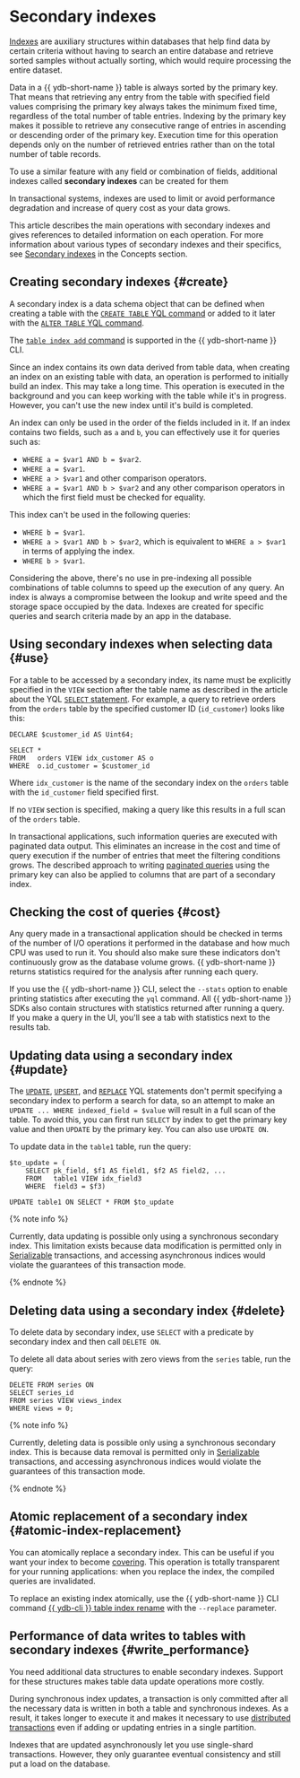 # Secondary indexes

[Indexes](https://en.wikipedia.org/wiki/Database_index) are auxiliary structures within databases that help find data by certain criteria without having to search an entire database and retrieve sorted samples without actually sorting, which would require processing the entire dataset.

Data in a {{ ydb-short-name }} table is always sorted by the primary key. That means that retrieving any entry from the table with specified field values comprising the primary key always takes the minimum fixed time, regardless of the total number of table entries. Indexing by the primary key makes it possible to retrieve any consecutive range of entries in ascending or descending order of the primary key. Execution time for this operation depends only on the number of retrieved entries rather than on the total number of table records.

To use a similar feature with any field or combination of fields, additional indexes called **secondary indexes** can be created for them

In transactional systems, indexes are used to limit or avoid performance degradation and increase of query cost as your data grows.

This article describes the main operations with secondary indexes and gives references to detailed information on each operation. For more information about various types of secondary indexes and their specifics, see [Secondary indexes](../concepts/secondary_indexes.md) in the Concepts section.

## Creating secondary indexes {#create}

A secondary index is a data schema object that can be defined when creating a table with the [`CREATE TABLE` YQL command](../yql/reference/syntax/create_table/index.md) or added to it later with the [`ALTER TABLE` YQL command](../yql/reference/syntax/alter_table.md).

The [`table index add` command](../reference/ydb-cli/commands/secondary_index.md#add) is supported in the {{ ydb-short-name }} CLI.

Since an index contains its own data derived from table data, when creating an index on an existing table with data, an operation is performed to initially build an index. This may take a long time. This operation is executed in the background and you can keep working with the table while it's in progress. However, you can't use the new index until it's build is completed.

An index can only be used in the order of the fields included in it. If an index contains two fields, such as `a` and `b`, you can effectively use it for queries such as:

* `WHERE a = $var1 AND b = $var2`.
* `WHERE a = $var1`.
* `WHERE a > $var1` and other comparison operators.
* `WHERE a = $var1 AND b > $var2` and any other comparison operators in which the first field must be checked for equality.

This index can't be used in the following queries:

* `WHERE b = $var1`.
* `WHERE a > $var1 AND b > $var2`, which is equivalent to `WHERE a > $var1` in terms of applying the index.
* `WHERE b > $var1`.

Considering the above, there's no use in pre-indexing all possible combinations of table columns to speed up the execution of any query. An index is always a compromise between the lookup and write speed and the storage space occupied by the data. Indexes are created for specific queries and search criteria made by an app in the database.

## Using secondary indexes when selecting data {#use}

For a table to be accessed by a secondary index, its name must be explicitly specified in the `VIEW` section after the table name as described in the article about the YQL [`SELECT` statement](../yql/reference/syntax/select#secondary_index). For example, a query to retrieve orders from the `orders` table by the specified customer ID (`id_customer`) looks like this:

```yql
DECLARE $customer_id AS Uint64;

SELECT *
FROM   orders VIEW idx_customer AS o
WHERE  o.id_customer = $customer_id
```

Where `idx_customer` is the name of the secondary index on the `orders` table with the `id_customer` field specified first.

If no `VIEW` section is specified, making a query like this results in a full scan of the `orders` table.

In transactional applications, such information queries are executed with paginated data output. This eliminates an increase in the cost and time of query execution if the number of entries that meet the filtering conditions grows. The described approach to writing [paginated queries](../dev/paging.md) using the primary key can also be applied to columns that are part of a secondary index.

## Checking the cost of queries {#cost}

Any query made in a transactional application should be checked in terms of the number of I/O operations it performed in the database and how much CPU was used to run it. You should also make sure these indicators don't continuously grow as the database volume grows. {{ ydb-short-name }} returns statistics required for the analysis after running each query.

If you use the {{ ydb-short-name }} CLI, select the `--stats` option to enable printing statistics after executing the `yql` command. All {{ ydb-short-name }} SDKs also contain structures with statistics returned after running a query. If you make a query in the UI, you'll see a tab with statistics next to the results tab.

## Updating data using a secondary index {#update}

The [`UPDATE`](../yql/reference/syntax/update.md), [`UPSERT`](../yql/reference/syntax/upsert_into.md), and [`REPLACE`](../yql/reference/syntax/replace_into.md) YQL statements don't permit specifying a secondary index to perform a search for data, so an attempt to make an `UPDATE ... WHERE indexed_field = $value` will result in a full scan of the table. To avoid this, you can first run `SELECT` by index to get the primary key value and then `UPDATE` by the primary key. You can also use `UPDATE ON`.

To update data in the `table1` table, run the query:

```yql
$to_update = (
    SELECT pk_field, $f1 AS field1, $f2 AS field2, ...
    FROM   table1 VIEW idx_field3
    WHERE  field3 = $f3)

UPDATE table1 ON SELECT * FROM $to_update
```

{% note info %}

Currently, data updating is possible only using a synchronous secondary index. This limitation exists because data modification is permitted only in [Serializable](../concepts/transactions.md#modes) transactions, and accessing asynchronous indices would violate the guarantees of this transaction mode.

{% endnote %}

## Deleting data using a secondary index {#delete}

To delete data by secondary index, use `SELECT` with a predicate by secondary index and then call `DELETE ON`.

To delete all data about series with zero views from the `series` table, run the query:

```yql
DELETE FROM series ON
SELECT series_id
FROM series VIEW views_index
WHERE views = 0;
```

{% note info %}

Currently, deleting data is possible only using a synchronous secondary index. This is because data removal is permitted only in [Serializable](../concepts/transactions.md#modes) transactions, and accessing asynchronous indices would violate the guarantees of this transaction mode.

{% endnote %}

## Atomic replacement of a secondary index {#atomic-index-replacement}

You can atomically replace a secondary index. This can be useful if you want your index to become [covering](../concepts/secondary_indexes.md#covering). This operation is totally transparent for your running applications: when you replace the index, the compiled queries are invalidated.

To replace an existing index atomically, use the {{ ydb-short-name }} CLI command [{{ ydb-cli }} table index rename](../reference/ydb-cli/commands/secondary_index.md#rename) with the  `--replace` parameter.

## Performance of data writes to tables with secondary indexes {#write_performance}

You need additional data structures to enable secondary indexes. Support for these structures makes table data update operations more costly.

During synchronous index updates, a transaction is only committed after all the necessary data is written in both a table and synchronous indexes. As a result, it takes longer to execute it and makes it necessary to use [distributed transactions](../concepts/transactions.md#distributed-tx) even if adding or updating entries in a single partition.

Indexes that are updated asynchronously let you use single-shard transactions. However, they only guarantee eventual consistency and still put a load on the database.

